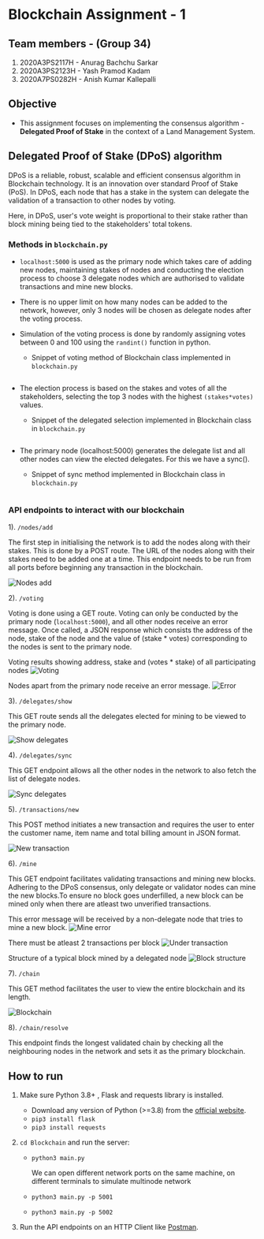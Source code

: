# Blockchain Assignment - 1

## Team members - (Group 34)
1) 2020A3PS2117H - Anurag Bachchu Sarkar
2) 2020A3PS2123H - Yash Pramod Kadam
3) 2020A7PS0282H - Anish Kumar Kallepalli

## Objective
* This assignment focuses on implementing the consensus algorithm - __Delegated Proof of Stake__ in the context of a Land Management System.

## Delegated Proof of Stake (DPoS) algorithm 
DPoS is a reliable, robust, scalable and efficient consensus algorithm in Blockchain technology. It is an innovation over standard Proof of Stake (PoS). In DPoS, each node that has a stake in the system can delegate the validation of a transaction to other nodes by voting.

Here, in DPoS, user's vote weight is proportional to their stake rather than block mining being tied to the stakeholders' total tokens.

### Methods in `blockchain.py`

* `localhost:5000` is used as the primary node which takes care of adding new nodes, maintaining stakes of nodes and conducting the election process to choose 3 delegate nodes which are authorised to validate transactions and mine new blocks.

* There is no upper limit on how many nodes can be added to the network, however, only 3 nodes will be chosen as delegate nodes after the voting process.

* Simulation of the voting process is done by randomly assigning votes between 0 and 100 using the `randint()` function in python.
    * Snippet of voting method of Blockchain class implemented in `blockchain.py`
    ```
 
    ```
* The election process is based on the stakes and votes of all the stakeholders, selecting the top 3 nodes with the highest `(stakes*votes)` values.
    * Snippet of the delegated selection implemented in Blockchain class in `blockchain.py`
    ```

    ```

* The primary node (localhost:5000) generates the delegate list and all other nodes can view the elected delegates. For this we have a sync().
    * Snippet of sync method implemented in Blockchain class in `blockchain.py`
    ```

    ```

### API endpoints to interact with our blockchain

1). `/nodes/add`

The first step in initialising the network is to add the nodes along with their stakes. This is done by a POST route. The URL of the nodes along with their stakes need to be added one at a time. This endpoint needs to be run from all ports before beginning any transaction in the blockchain.

![Nodes add](./images/add_nodes.png)

2). `/voting`

Voting is done using a GET route. Voting can only be conducted by the primary node (`localhost:5000`), and all other nodes receive an error message. Once called, a JSON response which consists the address of the node, stake of the node and the value of (stake * votes) corresponding to the nodes is sent to the primary node.

Voting results showing address, stake and (votes * stake) of all participating nodes
![Voting](./images/voting.png)

Nodes apart from the primary node receive an error message.
![Error](./images/voting_error.png)

3). `/delegates/show`

This GET route sends all the delegates elected for mining to be viewed to the primary node.

![Show delegates](./images/delegates_show.png)

4). `/delegates/sync`

This GET endpoint allows all the other nodes in the network to also fetch the list of delegate nodes.

![Sync delegates](./images/delegates_sync.png)

5). `/transactions/new`

This POST method initiates a new transaction and requires the user to enter the customer name, item name and total billing amount in JSON format.

![New transaction](./images/transaction.png)

6). `/mine`

This GET endpoint facilitates validating transactions and mining new blocks. Adhering to the DPoS consensus, only delegate or validator nodes can mine the new blocks.To ensure no block goes underfilled, a new block can be mined only when there are atleast two unverified transactions.

This error message will be received by a non-delegate node that tries to mine a new block.
![Mine error](./images/error_mine.png)

There must be atleast 2 transactions per block
![Under transaction](./images/undertransaction.png)

Structure of a typical block mined by a delegated node
![Block structure](./images/block.png)

7). `/chain`

This GET method facilitates the user to view the entire blockchain and its length.

![Blockchain](./images/chain.png)

8). `/chain/resolve`

This endpoint finds the longest validated chain by checking all the neighbouring nodes in the network and sets it as the primary blockchain.



## How to run
1) Make sure Python 3.8+ , Flask and requests library is installed.
    * Download any version of Python (>=3.8) from the [official website](https://www.python.org/downloads/).
    * `pip3 install flask`
    * `pip3 install requests`

2) `cd Blockchain` and run the server:
    * `python3 main.py`

        We can open different network ports on the same machine, on different terminals to simulate multinode network
    
    * `python3 main.py -p 5001`
    * `python3 main.py -p 5002`

3) Run the API endpoints on an HTTP Client like [Postman](https://www.postman.com/downloads/).


